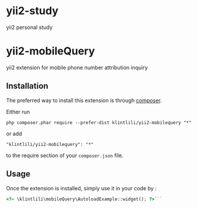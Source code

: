 # yii2-study
yii2 personal study

yii2-mobileQuery
================
yii2 extension for mobile phone number attribution inquiry

Installation
------------

The preferred way to install this extension is through [composer](http://getcomposer.org/download/).

Either run

```
php composer.phar require --prefer-dist klintlili/yii2-mobilequery "*"
```

or add

```
"klintlili/yii2-mobilequery": "*"
```

to the require section of your `composer.json` file.


Usage
-----

Once the extension is installed, simply use it in your code by  :

```php
<?= \klintlili\mobileQuery\AutoloadExample::widget(); ?>```